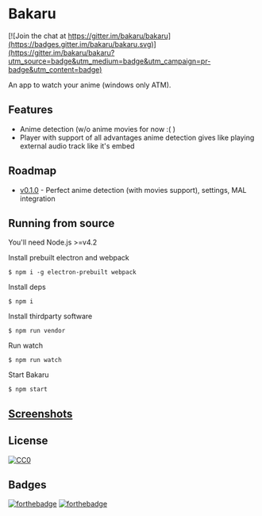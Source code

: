 # Bakaru

[![Join the chat at https://gitter.im/bakaru/bakaru](https://badges.gitter.im/bakaru/bakaru.svg)](https://gitter.im/bakaru/bakaru?utm_source=badge&utm_medium=badge&utm_campaign=pr-badge&utm_content=badge)

An app to watch your anime (windows only ATM).

## Features

- Anime detection (w/o anime movies for now :( )
- Player with support of all advantages anime detection gives like playing external audio track like it's embed

## Roadmap

- [v0.1.0](https://github.com/bakaru/bakaru/milestones/v0.1.0) - Perfect anime detection (with movies support), settings, MAL integration

## Running from source

You'll need Node.js >=v4.2

Install prebuilt electron and webpack
```
$ npm i -g electron-prebuilt webpack
```

Install deps
```
$ npm i
```

Install thirdparty software
```
$ npm run vendor
```

Run watch
```
$ npm run watch
```

Start Bakaru
```
$ npm start
```

## [Screenshots](http://imgur.com/a/wiJNy)

## License

[![CC0](http://i.creativecommons.org/p/zero/1.0/88x31.png)](http://creativecommons.org/publicdomain/zero/1.0/)

## Badges

[![forthebadge](http://forthebadge.com/images/badges/designed-in-ms-paint.svg)](http://forthebadge.com)
[![forthebadge](http://forthebadge.com/images/badges/fuck-it-ship-it.svg)](http://forthebadge.com)
